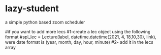 # lazy-student
a simple python based zoom scheduler




#if you want to add more lecs 
#1-create a lec object using the following format
#spl_lec = Lecture(label, datetime.datetime(2021, 4, 18,10,30), link), were date format is (year, month, day, hour, minute)
#2- add it in the lecs array

